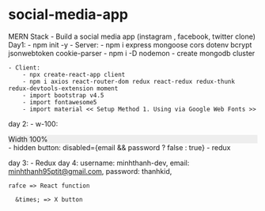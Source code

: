 # social-media-app
MERN Stack - Build a social media app (instagram , facebook, twitter clone)
Day1:
    - npm init -y
    - Server:
        - npm i express mongoose cors dotenv bcrypt jsonwebtoken cookie-parser
        - npm i -D nodemon 
        - create mongodb cluster




    - Client: 
        - npx create-react-app client
        - npm i axios react-router-dom redux react-redux redux-thunk redux-devtools-extension moment
        - import bootstrap v4.5
        - import fontawesome5
        - import material << Setup Method 1. Using via Google Web Fonts >>

day 2:
    - w-100: <div class="w-100 p-3" style="background-color: #eee;">Width 100%</div>
    - hidden button: disabled={email && password ? false : true}
    - redux 

day 3: 
    - Redux 
day 4: 
    username: minhthanh-dev,
    email: minhthanh95ptit@gmail.com,
    password: thanhkid,

    rafce => React function

      &times; => X button